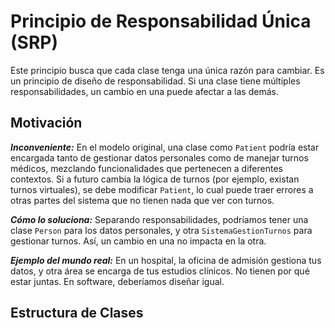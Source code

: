 # Principio de Responsabilidad Única (SRP)
Este principio busca que cada clase tenga una única razón para cambiar. Es un principio de diseño de responsabilidad. Si una clase tiene múltiples responsabilidades, un cambio en una puede afectar a las demás.

## Motivación
___Inconveniente:___ En el modelo original, una clase como ``Patient`` podría estar encargada tanto de gestionar datos personales como de manejar turnos médicos, mezclando funcionalidades que pertenecen a diferentes contextos. Si a futuro cambia la lógica de turnos (por ejemplo, existan turnos virtuales), se debe modificar ``Patient``, lo cual puede traer errores a otras partes del sistema que no tienen nada que ver con turnos.

___Cómo lo soluciona:___ Separando responsabilidades, podríamos tener una clase ``Person`` para los datos personales, y otra ``SistemaGestionTurnos`` para gestionar turnos. Así, un cambio en una no impacta en la otra.

___Ejemplo del mundo real:___ En un hospital, la oficina de admisión gestiona tus datos, y otra área se encarga de tus estudios clínicos. No tienen por qué estar juntas. En software, deberíamos diseñar igual.

## Estructura de Clases
